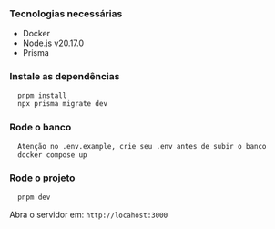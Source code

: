 ### Tecnologias necessárias

- Docker
- Node.js v20.17.0
- Prisma

### Instale as dependências

```sh
  pnpm install
  npx prisma migrate dev
```

### Rode o banco

```sh
  Atenção no .env.example, crie seu .env antes de subir o banco
  docker compose up
```

### Rode o projeto

```sh
  pnpm dev
```

Abra o servidor em: `http://locahost:3000`

